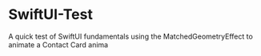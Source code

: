 # SwiftUI-Test
A quick test of SwiftUI fundamentals using the MatchedGeometryEffect to animate a Contact Card anima
